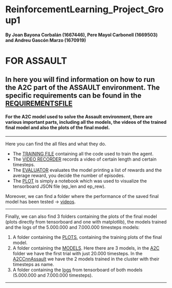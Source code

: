 # ReinforcementLearning_Project_Group1
#### By Joan Bayona Corbalán (1667446), Pere Mayol Carbonell (1669503) and Andreu Gascón Marzo (1670919)

# FOR ASSAULT
## In here you will find information on how to run the A2C part of the ASSAULT environment. The specific requirements can be found in the [REQUIREMENTSFILE](https://github.com/peremayolc/ReinforcementLearning_Project_Group1/blob/main/requirements.txt)

#### For the A2C model used to solve the Assault environment, there are various important parts, including all the models, the videos of the trained final model and also the plots of the final model.
--------------------------------------------------------------------------------------------------------------------------------------------------------------------------------------------------------------------------------
Here you can find the all files and what they do. 
- The [TRAINING FILE](https://github.com/peremayolc/ReinforcementLearning_Project_Group1/blob/main/ASSAULT/A2C/A2Ctrain.py) containing all the code used to train the agent.
- The [VIDEO RECORDER](https://github.com/peremayolc/ReinforcementLearning_Project_Group1/blob/main/ASSAULT/A2C/A2Cvisualize.py) records a video of certain length and certain timesteps.
- The [EVALUATOR](https://github.com/peremayolc/ReinforcementLearning_Project_Group1/blob/main/ASSAULT/A2C/A2Cevaluation.py) evaluates the model printing a list of rewards and the average reward, you decide the number of episodes.
- The [PLOT](https://github.com/peremayolc/ReinforcementLearning_Project_Group1/blob/main/ASSAULT/A2C/plots.ipynb) is simply a notebook which was used to visualize the tensorboard JSON file (ep_len and ep_rew).
  
Moreover, we can find a folder where the performance of the saved final model has been tested -> [videos](https://github.com/peremayolc/ReinforcementLearning_Project_Group1/blob/main/ASSAULT/A2C/videos). 

--------------------------------------------------------------------------------------------------------------------------------------------------------------------------------------------------------------------------------

Finally, we can also find 3 folders containing the plots of the final model (plots directly from tensorboard and one with matplotlib), the models trained and the logs of the 5.000.000 and 7.000.000 timesteps models:
1. A folder containing the [PLOTS](https://github.com/peremayolc/ReinforcementLearning_Project_Group1/blob/main/ASSAULT/A2C/plots), containing the training plots of the final model.
2. A folder containing the [MODELS](https://github.com/peremayolc/ReinforcementLearning_Project_Group1/blob/main/ASSAULT/A2C/models). Here there are 3 models, in the [A2C](https://github.com/peremayolc/ReinforcementLearning_Project_Group1/blob/main/ASSAULT/A2C/models/A2C) folder we have the first trial with just 20.000 timesteps. In the [A2CCnnAssault](https://github.com/peremayolc/ReinforcementLearning_Project_Group1/blob/main/ASSAULT/A2C/models/A2CCnnAssault) we have the 2 models trained in the cluster with their timesteps as name.
3. A folder containing the [logs](https://github.com/peremayolc/ReinforcementLearning_Project_Group1/blob/main/ASSAULT/A2C/logs) from tensorboard of both models (5.000.000 and 7.000.000 timesteps).

--------------------------------------------------------------------------------------------------------------------------------------------------------------------------------------------------------------------------------
